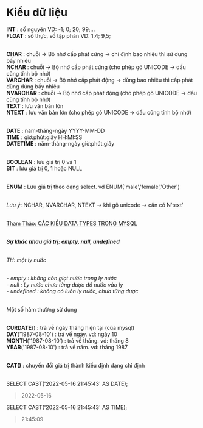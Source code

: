 # Kiểu dữ liệu

**INT** : số nguyên VD: -1; 0; 20; 99;...<br>
**FLOAT** : số thực, số tập phân VD: 1.4; 9,5;<br><br>

**CHAR** : chuỗi -> Bộ nhớ cấp phát cứng -> chỉ định bao nhiêu thì sử dụng bấy nhiêu<br>
**NCHAR** : chuỗi -> Bộ nhớ cấp phát cứng (cho phép gõ UNICODE -> dấu cũng tính bộ nhớ)<br>
**VARCHAR** : chuỗi -> Bộ nhớ cấp phát động -> dùng bao nhiêu thì cấp phát dùng đúng bấy nhiêu<br>
**NVARCHAR** : chuỗi -> Bộ nhớ cấp phát động (cho phép gõ UNICODE -> dấu cũng tính bộ nhớ)<br>
**TEXT** : lưu văn bản lớn<br>
**NTEXT** : lưu văn bản lớn (cho phép gõ UNICODE -> dấu cũng tính bộ nhớ)<br><br>

**DATE** : năm-tháng-ngày YYYY-MM-DD<br>
**TIME** : giờ:phút:giây HH:MI:SS<br>
**DATETIME** : năm-tháng-ngày giờ:phút:giây<br><br>

**BOOLEAN** : lưu giá trị 0 và 1<br>
**BIT** : lưu giá trị 0, 1 hoặc NULL<br><br>

**ENUM** : Lưu giá trị theo dạng select. vd ENUM('male','female','Other')<br><br>

_Lưu ý_: NCHAR, NVARCHAR, NTEXT -> khi gõ unicode -> cần có N'text'<br><br>

[Tham Thảo: CÁC KIỂU DATA TYPES TRONG MYSQL ](https://viblo.asia/p/cac-kieu-data-types-trong-mysql-eW65G42PKDO#_31-kieu-du-lieu-char-va-varchar-10)<br><br>

**_Sự khác nhau giá trị: empty, null, undefined_**<br><br>

_TH: một ly nước_<br><br>

_- empty : không còn giọt nước trong ly nước_<br>
_- null : Ly nước chưa từng được đổ nước vào ly_<br>
_- undefined : không có luôn ly nước, chưa từng được_<br><br>

Một số hàm thường sử dụng<br><br>

**CURDATE**() : trả về ngày tháng hiện tại (của mysql)<br>
**DAY**('1987-08-10') : trả về ngày. vd: ngày 10<br>
**MONTH**('1987-08-10') : trả về tháng. vd: tháng 8<br>
**YEAR**('1987-08-10') : trả về năm. vd: tháng 1987<br><br>

**CAT()** : chuyển đổi giá trị thành kiểu định dạng chỉ định<br><br>

SELECT CAST('2022-05-16 21:45:43' AS DATE);

> 2022-05-16

SELECT CAST('2022-05-16 21:45:43' AS TIME);

> 21:45:09
